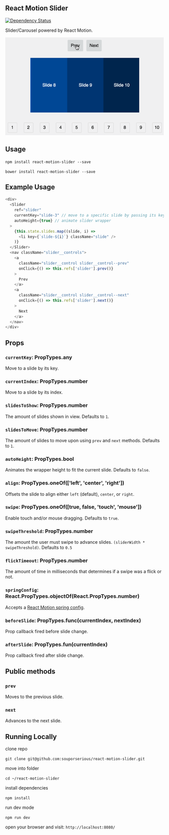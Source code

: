 ## React Motion Slider

[![Dependency Status](https://david-dm.org/souporserious/react-motion-slider.svg)](https://david-dm.org/souporserious/react-motion-slider)

Slider/Carousel powered by React Motion.

![react-motion-slider](example/images/react-motion-slider.gif)

## Usage

`npm install react-motion-slider --save`

`bower install react-motion-slider --save`

## Example Usage
```js
<div>
  <Slider
    ref="slider"
    currentKey="slide-3" // move to a specific slide by passing its key
    autoHeight={true} // animate slider wrapper
  >
    {this.state.slides.map((slide, i) =>
      <li key={`slide-${i}`} className="slide" />
    )}
  </Slider>
  <nav className="slider__controls">
    <a
      className="slider__control slider__control--prev"
      onClick={() => this.refs['slider'].prev()}
    >
      Prev
    </a>
    <a
      className="slider__control slider__control--next"
      onClick={() => this.refs['slider'].next()}
    >
      Next
    </a>
  </nav>
</div>
```

## Props
### `currentKey`: PropTypes.any

Move to a slide by its key.

### `currentIndex`: PropTypes.number

Move to a slide by its index.

### `slidesToShow`: PropTypes.number

The amount of slides shown in view. Defaults to `1`.

### `slidesToMove`: PropTypes.number

The amount of slides to move upon using `prev` and `next` methods. Defaults to `1`.

### `autoHeight`: PropTypes.bool

Animates the wrapper height to fit the current slide. Defaults to `false`.

### `align`: PropTypes.oneOf(['left', 'center', 'right'])

Offsets the slide to align either `left` (default), `center`, or `right`.

### `swipe`: PropTypes.oneOf([true, false, 'touch', 'mouse'])

Enable touch and/or mouse dragging. Defaults to `true`.

### `swipeThreshold`: PropTypes.number

The amount the user must swipe to advance slides. `(sliderWidth * swipeThreshold)`. Defaults  to `0.5`

### `flickTimeout`: PropTypes.number

The amount of time in milliseconds that determines if a swipe was a flick or not.

### `springConfig`: React.PropTypes.objectOf(React.PropTypes.number)

Accepts a [React Motion spring config](https://github.com/chenglou/react-motion#--spring-val-number-config-springhelperconfig--opaqueconfig).

### `beforeSlide`: PropTypes.func(currentIndex, nextIndex)

Prop callback fired before slide change.

### `afterSlide`: PropTypes.fun(currentIndex)

Prop callback fired after slide change.

## Public methods
### `prev`

Moves to the previous slide.

### `next`

Advances to the next slide.

## Running Locally

clone repo

`git clone git@github.com:souporserious/react-motion-slider.git`

move into folder

`cd ~/react-motion-slider`

install dependencies

`npm install`

run dev mode

`npm run dev`

open your browser and visit: `http://localhost:8080/`
